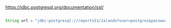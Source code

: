 <https://jdbc.postgresql.org/documentation/ssl/>

```java

String url = "jdbc:postgresql://reports51/zalando?user=postgres&password=2mcnagDpaJkj3sIsl1wASZPvni8ndzqogofdLzkolNZNM3ibS0u0mZUFNH60a8aT&port=6432&sslmode=require";

```
